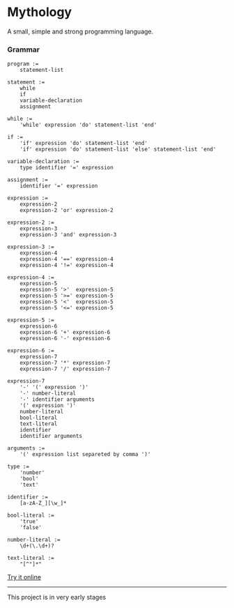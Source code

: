 # Mythology

A small, simple and strong programming language.

### Grammar

    program :=
        statement-list

    statement :=
        while
        if
        variable-declaration
        assignment

    while :=
        'while' expression 'do' statement-list 'end'

    if :=
        'if' expression 'do' statement-list 'end'
        'if' expression 'do' statement-list 'else' statement-list 'end'

    variable-declaration :=
        type identifier '=' expression

    assignment :=
        identifier '=' expression

    expression :=
        expression-2
        expression-2 'or' expression-2

    expression-2 :=
        expression-3
        expression-3 'and' expression-3

    expression-3 :=
        expression-4
        expression-4 '==' expression-4
        expression-4 '!=' expression-4

    expression-4 :=
        expression-5
        expression-5 '>'  expression-5
        expression-5 '>=' expression-5
        expression-5 '<'  expression-5
        expression-5 '<=' expression-5

    expression-5 :=
        expression-6
        expression-6 '+' expression-6
        expression-6 '-' expression-6

    expression-6 :=
        expression-7
        expression-7 '*' expression-7
        expression-7 '/' expression-7

    expression-7
        '-' '(' expression ')'
        '-' number-literal
        '-' identifier arguments
        '(' expression ')'
        number-literal
        bool-literal
        text-literal
        identifier
        identifier arguments

    arguments :=
        '(' expression list separeted by comma ')'

    type :=
        'number'
        'bool'
        'text'

    identifier :=
        [a-zA-Z_][\w_]*

    bool-literal :=
        'true'
        'false'

    number-literal :=
        \d+(\.\d+)?

    text-literal :=
        "[^"]*"


[Try it online](https://ihavenonickname.github.io/Mythology/)

-------------------------

This project is in very early stages
